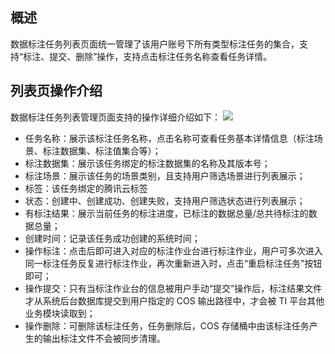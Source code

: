## 概述

数据标注任务列表页面统一管理了该用户账号下所有类型标注任务的集合，支持“标注、提交、删除”操作，支持点击标注任务名称查看任务详情。



## 列表页操作介绍
数据标注任务列表管理页面支持的操作详细介绍如下：
![](https://qcloudimg.tencent-cloud.cn/raw/40b46fddb75d4b198273d864d80aa133.png)

- 任务名称：展示该标注任务名称，点击名称可查看任务基本详情信息（标注场景、标注数据集、标注值集合等）；
- 标注数据集：展示该任务绑定的标注数据集的名称及其版本号；
- 标注场景：展示该任务的场景类别，且支持用户筛选场景进行列表展示；
- 标签：该任务绑定的腾讯云标签
- 状态：创建中、创建成功、创建失败，支持用户筛选状态进行列表展示；
- 有标注结果：展示当前任务的标注进度，已标注的数据总量/总共待标注的数据总量；
- 创建时间：记录该任务成功创建的系统时间；
- 操作标注：点击后即可进入对应的标注作业台进行标注作业，用户可多次进入同一标注任务反复进行标注作业，再次重新进入时，点击“重启标注任务”按钮即可；
- 操作提交：只有当标注作业台的信息被用户手动“提交”操作后，标注结果文件才从系统后台数据库提交到用户指定的 COS 输出路径中，才会被 TI 平台其他业务模块读取到；
- 操作删除：可删除该标注任务，任务删除后，COS 存储桶中由该标注任务产生的输出标注文件不会被同步清理。

